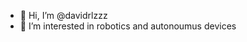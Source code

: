 - 👋 Hi, I’m @davidrlzzz
- 👀 I’m interested in robotics and autonoumus devices


<!---
davidrlzzz/davidrlzzz is a ✨ special ✨ repository because its `README.md` (this file) appears on your GitHub profile.
You can click the Preview link to take a look at your changes.
--->
